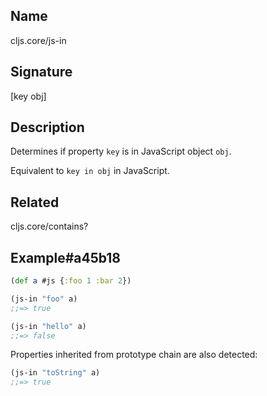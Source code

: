 ## Name
cljs.core/js-in

## Signature
[key obj]

## Description

Determines if property `key` is in JavaScript object `obj`.

Equivalent to `key in obj` in JavaScript.

## Related
cljs.core/contains?

## Example#a45b18

```clj
(def a #js {:foo 1 :bar 2})

(js-in "foo" a)
;;=> true

(js-in "hello" a)
;;=> false
```

Properties inherited from prototype chain are also detected:

```clj
(js-in "toString" a)
;;=> true
```
